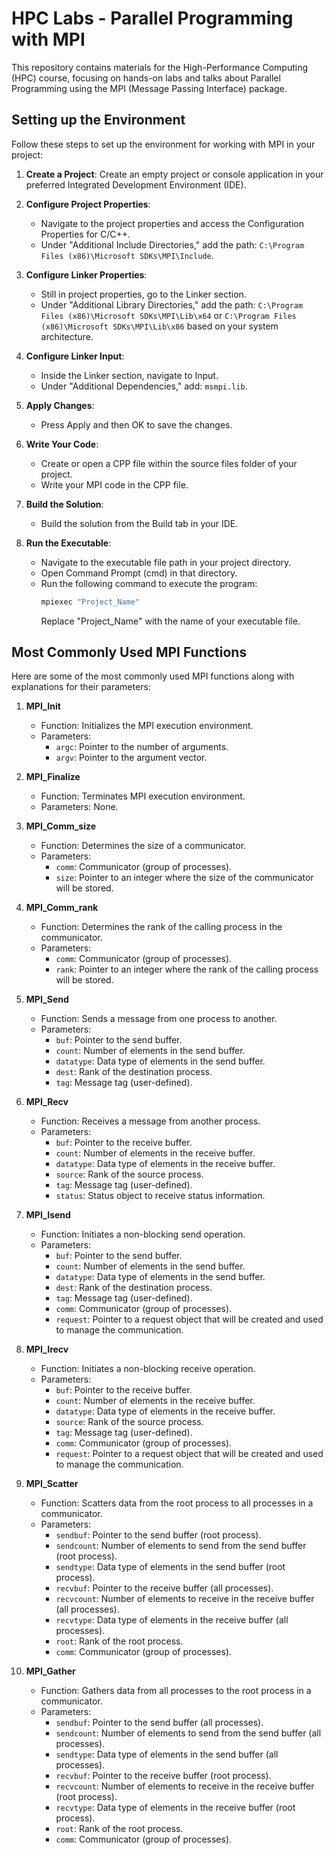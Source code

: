 # HPC Labs - Parallel Programming with MPI

This repository contains materials for the High-Performance Computing (HPC) course, focusing on hands-on labs and talks about Parallel Programming using the MPI (Message Passing Interface) package.

## Setting up the Environment

Follow these steps to set up the environment for working with MPI in your project:

1. **Create a Project**: Create an empty project or console application in your preferred Integrated Development Environment (IDE).

2. **Configure Project Properties**:

   - Navigate to the project properties and access the Configuration Properties for C/C++.
   - Under "Additional Include Directories," add the path: `C:\Program Files (x86)\Microsoft SDKs\MPI\Include`.

3. **Configure Linker Properties**:

   - Still in project properties, go to the Linker section.
   - Under "Additional Library Directories," add the path: `C:\Program Files (x86)\Microsoft SDKs\MPI\Lib\x64` or `C:\Program Files (x86)\Microsoft SDKs\MPI\Lib\x86` based on your system architecture.

4. **Configure Linker Input**:

   - Inside the Linker section, navigate to Input.
   - Under "Additional Dependencies," add: `msmpi.lib`.

5. **Apply Changes**:

   - Press Apply and then OK to save the changes.

6. **Write Your Code**:

   - Create or open a CPP file within the source files folder of your project.
   - Write your MPI code in the CPP file.

7. **Build the Solution**:

   - Build the solution from the Build tab in your IDE.

8. **Run the Executable**:
   - Navigate to the executable file path in your project directory.
   - Open Command Prompt (cmd) in that directory.
   - Run the following command to execute the program:
     ```bash
     mpiexec "Project_Name"
     ```
     Replace "Project_Name" with the name of your executable file.

## Most Commonly Used MPI Functions

Here are some of the most commonly used MPI functions along with explanations for their parameters:

1. **MPI_Init**

   - Function: Initializes the MPI execution environment.
   - Parameters:
     - `argc`: Pointer to the number of arguments.
     - `argv`: Pointer to the argument vector.

2. **MPI_Finalize**

   - Function: Terminates MPI execution environment.
   - Parameters: None.

3. **MPI_Comm_size**

   - Function: Determines the size of a communicator.
   - Parameters:
     - `comm`: Communicator (group of processes).
     - `size`: Pointer to an integer where the size of the communicator will be stored.

4. **MPI_Comm_rank**

   - Function: Determines the rank of the calling process in the communicator.
   - Parameters:
     - `comm`: Communicator (group of processes).
     - `rank`: Pointer to an integer where the rank of the calling process will be stored.

5. **MPI_Send**

   - Function: Sends a message from one process to another.
   - Parameters:
     - `buf`: Pointer to the send buffer.
     - `count`: Number of elements in the send buffer.
     - `datatype`: Data type of elements in the send buffer.
     - `dest`: Rank of the destination process.
     - `tag`: Message tag (user-defined).

6. **MPI_Recv**

   - Function: Receives a message from another process.
   - Parameters:
     - `buf`: Pointer to the receive buffer.
     - `count`: Number of elements in the receive buffer.
     - `datatype`: Data type of elements in the receive buffer.
     - `source`: Rank of the source process.
     - `tag`: Message tag (user-defined).
     - `status`: Status object to receive status information.

7. **MPI_Isend**

   - Function: Initiates a non-blocking send operation.
   - Parameters:
     - `buf`: Pointer to the send buffer.
     - `count`: Number of elements in the send buffer.
     - `datatype`: Data type of elements in the send buffer.
     - `dest`: Rank of the destination process.
     - `tag`: Message tag (user-defined).
     - `comm`: Communicator (group of processes).
     - `request`: Pointer to a request object that will be created and used to manage the communication.

8. **MPI_Irecv**

   - Function: Initiates a non-blocking receive operation.
   - Parameters:
     - `buf`: Pointer to the receive buffer.
     - `count`: Number of elements in the receive buffer.
     - `datatype`: Data type of elements in the receive buffer.
     - `source`: Rank of the source process.
     - `tag`: Message tag (user-defined).
     - `comm`: Communicator (group of processes).
     - `request`: Pointer to a request object that will be created and used to manage the communication.

9. **MPI_Scatter**

   - Function: Scatters data from the root process to all processes in a communicator.
   - Parameters:
     - `sendbuf`: Pointer to the send buffer (root process).
     - `sendcount`: Number of elements to send from the send buffer (root process).
     - `sendtype`: Data type of elements in the send buffer (root process).
     - `recvbuf`: Pointer to the receive buffer (all processes).
     - `recvcount`: Number of elements to receive in the receive buffer (all processes).
     - `recvtype`: Data type of elements in the receive buffer (all processes).
     - `root`: Rank of the root process.
     - `comm`: Communicator (group of processes).

10. **MPI_Gather**
    - Function: Gathers data from all processes to the root process in a communicator.
    - Parameters:
      - `sendbuf`: Pointer to the send buffer (all processes).
      - `sendcount`: Number of elements to send from the send buffer (all processes).
      - `sendtype`: Data type of elements in the send buffer (all processes).
      - `recvbuf`: Pointer to the receive buffer (root process).
      - `recvcount`: Number of elements to receive in the receive buffer (root process).
      - `recvtype`: Data type of elements in the receive buffer (root process).
      - `root`: Rank of the root process.
      - `comm`: Communicator (group of processes).
